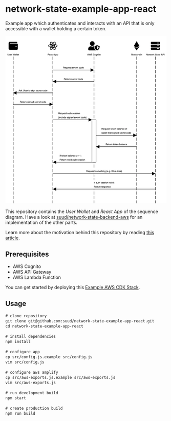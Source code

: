 # network-state-example-app-react
Example app which authenticates and interacts with an API that is only accessible with a wallet holding a certain token.

![Auth Flow](img/auth-flow.png)

This repository contains the *User Wallet* and *React App* of the sequence diagram. Have a look at [suud/network-state-backend-aws](https://github.com/suud/network-state-backend-aws) for an implementation of the other parts.

Learn more about the motivation behind this repository by reading [this article](https://blog.suud.org/aws-cognito-nft-auth).

## Prerequisites
- AWS Cognito
- AWS API Gateway
- AWS Lambda Function

You can get started by deploying this [Example AWS CDK Stack](https://github.com/suud/network-state-backend-aws).

## Usage
```
# clone repository
git clone git@github.com:suud/network-state-example-app-react.git
cd network-state-example-app-react

# install dependencies
npm install

# configure app
cp src/config.js.example src/config.js
vim src/config.js

# configure aws amplify
cp src/aws-exports.js.example src/aws-exports.js
vim src/aws-exports.js

# run development build
npm start

# create production build
npm run build
```
